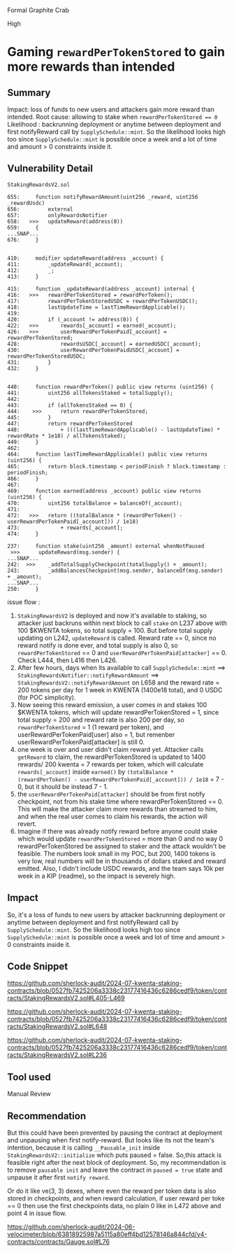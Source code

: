 Formal Graphite Crab

High

# Gaming `rewardPerTokenStored` to gain more rewards than intended

## Summary
Impact: loss of funds to new users and attackers gain more reward than intended.
Root cause: allowing to stake when `rewardPerTokenStored == 0`
Likelihood : backrunning deployment or anytime between deployment and first notifyReward call by `SupplySchedule::mint`. So the likelihood looks high too since `SupplySchedule::mint` is possible once a week and a lot of time and amount > 0 constraints inside it.

## Vulnerability Detail

```solidity
StakingRewardsV2.sol

655:     function notifyRewardAmount(uint256 _reward, uint256 _rewardUsdc)
656:         external
657:         onlyRewardsNotifier
658:   >>>   updateReward(address(0))
659:     {
...SNAP...
676:     }


410:     modifier updateReward(address _account) {
411:         _updateReward(_account);
412:         _;
413:     }

415:     function _updateReward(address _account) internal {
416:   >>>   rewardPerTokenStored = rewardPerToken();
417:         rewardPerTokenStoredUSDC = rewardPerTokenUSDC();
418:         lastUpdateTime = lastTimeRewardApplicable();
419: 
420:         if (_account != address(0)) {
422:   >>>       rewards[_account] = earned(_account);
426:   >>>       userRewardPerTokenPaid[_account] = rewardPerTokenStored;
428:             rewardsUSDC[_account] = earnedUSDC(_account);
430:             userRewardPerTokenPaidUSDC[_account] = rewardPerTokenStoredUSDC;
431:         }
432:     }


440:     function rewardPerToken() public view returns (uint256) {
441:         uint256 allTokensStaked = totalSupply();
442: 
443:         if (allTokensStaked == 0) {
444:    >>>      return rewardPerTokenStored;
445:         }
447:         return rewardPerTokenStored
448:             + (((lastTimeRewardApplicable() - lastUpdateTime) * rewardRate * 1e18) / allTokensStaked);
449:     }
462: 
464:     function lastTimeRewardApplicable() public view returns (uint256) {
465:         return block.timestamp < periodFinish ? block.timestamp : periodFinish;
466:     }
467: 
469:     function earned(address _account) public view returns (uint256) {
470:         uint256 totalBalance = balanceOf(_account);
471: 
472:   >>>   return ((totalBalance * (rewardPerToken() - userRewardPerTokenPaid[_account])) / 1e18)
473:             + rewards[_account];
474:     }

237:     function stake(uint256 _amount) external whenNotPaused 
 >>>      updateReward(msg.sender) {
...SNAP...
242:  >>>    _addTotalSupplyCheckpoint(totalSupply() + _amount);
243:         _addBalancesCheckpoint(msg.sender, balanceOf(msg.sender) + _amount);
...SNAP...
250:     }

```

issue flow :
1. `StakingRewardsV2` is deployed and now it's available to staking, so attacker just backruns within next block to call `stake` on L237 above with 100 $KWENTA tokens, so total supply = 100. But before total supply updating on L242, `updateReward` is called. Reward rate == 0, since no reward notify is done ever, and total supply is also 0, so  `rewardPerTokenStored` == 0 and `userRewardPerTokenPaid[attacker]` == 0. Check L444, then L416 then L426.
2. After few hours, days when its available to call `SupplySchedule::mint` ==> `StakingRewardsNotifier::notifyRewardAmount` ==> `StakingRewardsV2::notifyRewardAmount` on L658 and the reward rate = 200 tokens per day for 1 week in KWENTA (1400e18 total), and 0 USDC (for POC simplicity).
3. Now seeing this reward emission, a user comes in and stakes 100 $KWENTA tokens, which will update rewardPerTokenStored = 1, since total supply = 200 and reward rate is also 200 per day, so `rewardPerTokenStored` = 1 (1 reward per token), and userRewardPerTokenPaid[user] also = 1, but remenber userRewardPerTokenPaid[attacker] is still 0.
4. one week is over and user didn't claim reward yet. Attacker calls `getReward` to claim, the rewardPerTokenStored  is updated to 1400 rewards/ 200 kwenta = 7 rewards per token, which will calculate `rewards[_account]` inside `earned()` by `(totalBalance * (rewardPerToken() - userRewardPerTokenPaid[_account])) / 1e18` = 7 - 0, but it should be instead 7 - 1. 
5. the `userRewardPerTokenPaid[attacker]` should be from first notify checkpoint, not from his stake time where rewardPerTokenStored == 0. This will make the attacker claim more rewards than streamed to him, and when the real user comes to claim his rewards, the action will revert.
6. Imagine if there was already notify reward before anyone could stake which would update `rewardPerTokenStored` = more than 0 and no way 0 rewardPerTokenStored be assigned to staker and the attack wouldn't be feasible. The numbers look small in my POC, but 200, 1400 tokens is very low, real numbers will be in thousands of dollars staked and reward emitted. Also, I didn't include USDC rewards, and the team says 10k per week in a KIP (readme), so the impact is severely high.

## Impact
So, it's a loss of funds to new users by attacker backrunning deployment or anytime between deployment and first notifyReward call by `SupplySchedule::mint`. So the likelihood looks high too since `SupplySchedule::mint` is possible once a week and lot of time and amount > 0 constraints inside it.

## Code Snippet
https://github.com/sherlock-audit/2024-07-kwenta-staking-contracts/blob/0527fb7425206a3338c23177416436c6286cedf9/token/contracts/StakingRewardsV2.sol#L405-L469

https://github.com/sherlock-audit/2024-07-kwenta-staking-contracts/blob/0527fb7425206a3338c23177416436c6286cedf9/token/contracts/StakingRewardsV2.sol#L648

https://github.com/sherlock-audit/2024-07-kwenta-staking-contracts/blob/0527fb7425206a3338c23177416436c6286cedf9/token/contracts/StakingRewardsV2.sol#L236

## Tool used

Manual Review

## Recommendation
But this could have been prevented by pausing the contract at deployment and unpausing when first notify-reward. But looks like its not the team's intention, because it is calling `__Pausable_init` inside `StakingRewardsV2::initialize` which puts paused = false. So,this attack is feasible right after the next block of deployment. So, my recommendation is to remove `pausable init` and leave the contract in `paused = true` state and unpause it after first `notify reward`.

Or do it like ve(3, 3) dexes, where even the reward per token data is also stored in checkpoints, and when reward calculation, if user reward per toke == 0 then use the first checkpoints data, no plain 0 like in L472 above and point 4 in issue flow.

https://github.com/sherlock-audit/2024-06-velocimeter/blob/63818925987a5115a80eff4bd12578146a844cfd/v4-contracts/contracts/Gauge.sol#L76